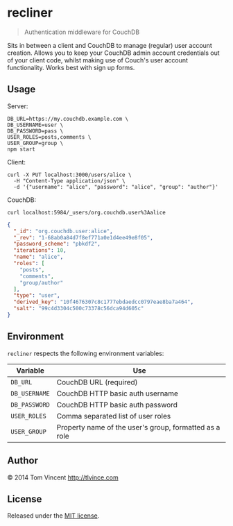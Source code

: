 # recliner

> Authentication middleware for CouchDB

Sits in between a client and CouchDB to manage (regular) user account creation.
Allows you to keep your CouchDB admin account credentials out of your client
code, whilst making use of Couch's user account functionality. Works best with
sign up forms.

## Usage

Server:

```shell
DB_URL=https://my.couchdb.example.com \
DB_USERNAME=user \
DB_PASSWORD=pass \
USER_ROLES=posts,comments \
USER_GROUP=group \
npm start
```

Client:

```shell
curl -X PUT localhost:3000/users/alice \
  -H "Content-Type application/json" \
  -d '{"username": "alice", "password": "alice", "group": "author"}'
```

CouchDB:

```shell
curl localhost:5984/_users/org.couchdb.user%3Aalice
```

```json
{
  "_id": "org.couchdb.user:alice",
  "_rev": "1-68ab0a84d7f8ef771a0e1d4ee49e8f05",
  "password_scheme": "pbkdf2",
  "iterations": 10,
  "name": "alice",
  "roles": [
    "posts",
    "comments",
    "group/author"
  ],
  "type": "user",
  "derived_key": "10f4676307c8c1777ebdaedcc0797eae8ba7a464",
  "salt": "99c4d3304c500c73378c56dca94d605c"
}
```

## Environment

`recliner` respects the following environment variables:

Variable      | Use
--------      | ---
`DB_URL`      | CouchDB URL (required)
`DB_USERNAME` | CouchDB HTTP basic auth username
`DB_PASSWORD` | CouchDB HTTP basic auth password
`USER_ROLES`  | Comma separated list of user roles
`USER_GROUP`  | Property name of the user's group, formatted as a role

## Author

© 2014 Tom Vincent <http://tlvince.com>

## License

Released under the [MIT license](http://tlvince.mit-license.org).
